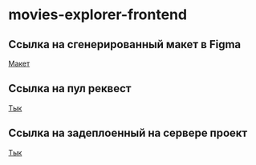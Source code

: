 # movies-explorer-frontend

## Ссылка на сгенерированный макет в Figma

[Макет](<https://www.figma.com/file/ka5rudVUN0mIM0DvCdubiO/Diploma-(Copy)?node-id=932%3A3320&mode=dev>)

## Ссылка на пул реквест

[Тык](https://github.com/unbugster/movies-explorer-frontend/pull/2)

## Ссылка на задеплоенный на сервере проект

[Тык](https://movies.unbugster.nomoredomains.rocks/)
